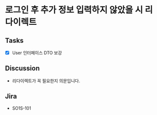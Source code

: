 # 로그인 후 추가 정보 입력하지 않았을 시 리다이렉트


## Tasks

- [x]  User 인터페이스 DTO 보강


## Discussion

- 리다이렉트가 꼭 필요한지 의문입니다.


## Jira

- SO1S-101
